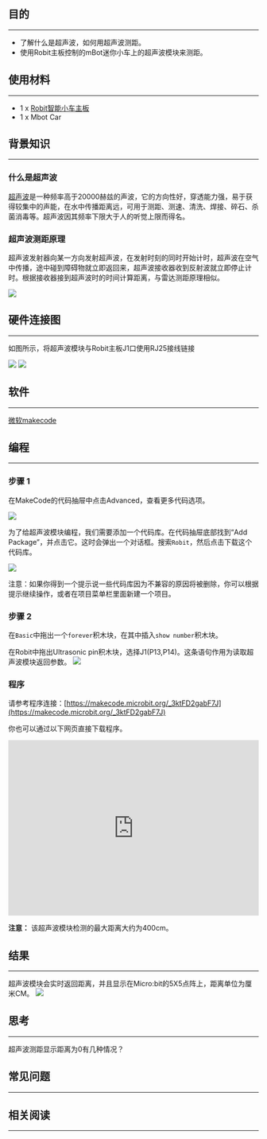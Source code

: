 
## 目的
---

- 了解什么是超声波，如何用超声波测距。
- 使用Robit主板控制的mBot迷你小车上的超声波模块来测距。

## 使用材料
---

- 1 x [Robit智能小车主板](https://www.elecfreaks.com/estore/elecfreaks-robit-diy-mini-smart-cars-robot-development-platform-chassis-for-micro-bit-compatible-with-mbot.html)
- 1 x Mbot Car

## 背景知识
---
### 什么是超声波
[超声波](https://zh.wikipedia.org/wiki/%E8%B6%85%E8%81%B2%E6%B3%A2)是一种频率高于20000赫兹的声波，它的方向性好，穿透能力强，易于获得较集中的声能，在水中传播距离远，可用于测距、测速、清洗、焊接、碎石、杀菌消毒等。超声波因其频率下限大于人的听觉上限而得名。

### 超声波测距原理
超声波发射器向某一方向发射超声波，在发射时刻的同时开始计时，超声波在空气中传播，途中碰到障碍物就立即返回来，超声波接收器收到反射波就立即停止计时。根据接收器接到超声波时的时间计算距离，与雷达测距原理相似。

![](https://i.imgur.com/vSFTiuw.jpg)



## 硬件连接图
---

如图所示，将超声波模块与Robit主板J1口使用RJ25接线链接

![](https://i.imgur.com/pQI1cnx.png)
![](https://i.imgur.com/zFWVN9O.jpg)

## 软件
---
[微软makecode](https://makecode.microbit.org/#)

## 编程
---
### 步骤 1
在MakeCode的代码抽屉中点击Advanced，查看更多代码选项。

![](https://i.imgur.com/LjMR5IU.png)

为了给超声波模块编程，我们需要添加一个代码库。在代码抽屉底部找到“Add Package”，并点击它。这时会弹出一个对话框。搜索`Robit`，然后点击下载这个代码库。

![](https://i.imgur.com/ISZ6w26.png)

注意：如果你得到一个提示说一些代码库因为不兼容的原因将被删除，你可以根据提示继续操作，或者在项目菜单栏里面新建一个项目。

### 步骤 2

在`Basic`中拖出一个`forever`积木块，在其中插入`show number`积木块。

在Robit中拖出Ultrasonic pin积木块，选择J1(P13,P14)。这条语句作用为读取超声波模块返回参数。
![](https://i.imgur.com/hwrw0c8.png)


### 程序
请参考程序连接：[https://makecode.microbit.org/_3ktFD2gabF7J](https://makecode.microbit.org/_3ktFD2gabF7J)

你也可以通过以下网页直接下载程序。

<div style="position:relative;height:0;padding-bottom:70%;overflow:hidden;"><iframe style="position:absolute;top:0;left:0;width:100%;height:100%;" src="https://makecode.microbit.org/#pub:_3ktFD2gabF7J" frameborder="0" sandbox="allow-popups allow-forms allow-scripts allow-same-origin"></iframe></div>  

**注意：** 该超声波模块检测的最大距离大约为400cm。

## 结果
---
超声波模块会实时返回距离，并且显示在Micro:bit的5X5点阵上，距离单位为厘米CM。
![](https://i.imgur.com/jAFZNHU.jpg)

## 思考
---
超声波测距显示距离为0有几种情况？
## 常见问题
---


## 相关阅读  
---

